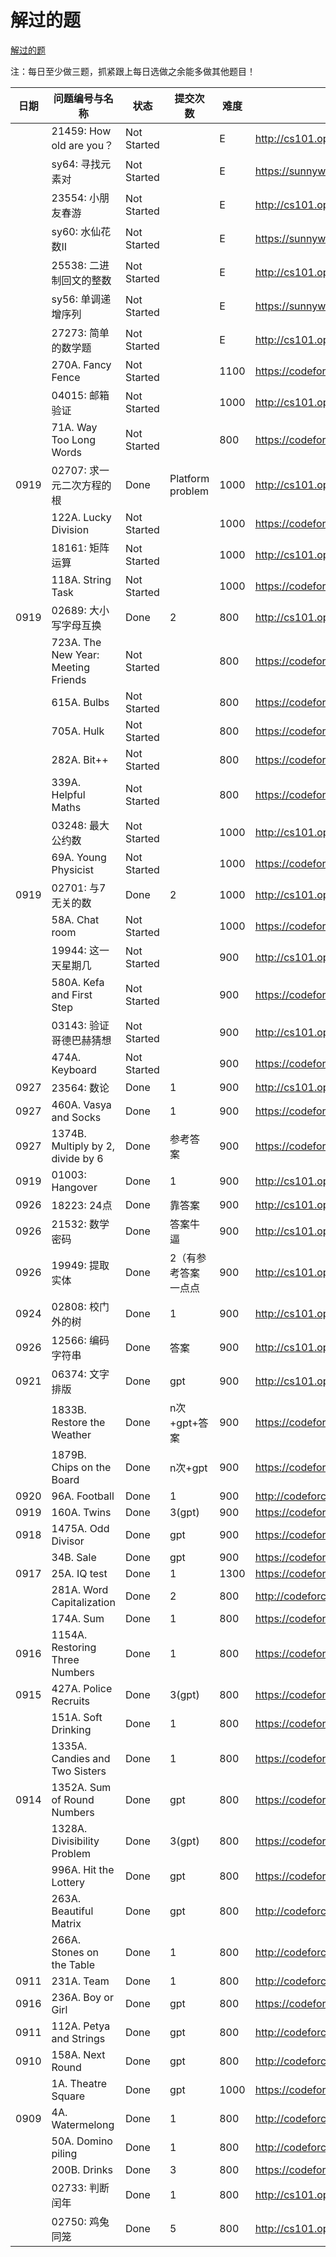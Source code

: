 # 解过的题
[解过的题](https://www.notion.so/6e67db9ae25f45349843462251d30323?pvs=21)

注：每日至少做三题，抓紧跟上每日选做之余能多做其他题目！

| 日期       | 问题编号与名称                 | 状态                |提交次数      | 难度 | 链接            |
| ---------- | ------------------------------ | ----------------|-------- | --- | ------------------------------------------------ |
|  | 21459: How old are you？      |Not Started     |                   | E |  http://cs101.openjudge.cn/2024fallroutine/21459         |
|            | sy64: 寻找元素对 |Not Started     |     | E  | https://sunnywhy.com/sfbj/3/2/64    |
|  | 23554: 小朋友春游      | Not Started     |                        | E |  http://cs101.openjudge.cn/2024fallroutine/23554         |
|            | sy60: 水仙花数II | Not Started     |      | E  | https://sunnywhy.com/sfbj/3/1/60    |
| | 25538: 二进制回文的整数      | Not Started     |                    | E |  http://cs101.openjudge.cn/2024fallroutine/25538         |
|            | sy56: 单调递增序列 |Not Started     |      | E  | https://sunnywhy.com/sfbj/3/1/56    |
|  | 27273: 简单的数学题          | Not Started     |              | E |  http://cs101.openjudge.cn/2024fallroutine/27273         |
|            | 270A. Fancy Fence | Not Started     |       | 1100  | https://codeforces.com/contest/270/problem/A    |
| | 04015: 邮箱验证          | Not Started     |               | 1000 |  http://cs101.openjudge.cn/2024fallroutine/04015         |
|            | 71A. Way Too Long Words | Not Started     |     | 800  | https://codeforces.com/contest/71/problem/A    |
|0919 | 02707: 求一元二次方程的根          | Done    |   Platform problem       | 1000 |  http://cs101.openjudge.cn/2024fallroutine/02707         |
|            | 122A. Lucky Division |Not Started     |       | 1000  | https://codeforces.com/contest/122/problem/A    |
|  | 18161: 矩阵运算          | Not Started     |                | 1000 |  http://cs101.openjudge.cn/2024fallroutine/18161         |
|            | 118A. String Task | Not Started     |      | 1000  | https://codeforces.com/contest/118/problem/A    |
|0919  | 02689: 大小写字母互换          | Done     |    2           | 800 |  http://cs101.openjudge.cn/2024fallroutine/02689         |
|            | 723A. The New Year: Meeting Friends | Not Started     |      | 800  | https://codeforces.com/contest/723/problem/A    |
|  | 615A. Bulbs     | Not Started     |                            | 800  | https://codeforces.com/problemset/problem/615/A  |
|            | 705A. Hulk               | Not Started     |                  | 800  | https://codeforces.com/contest/705/problem/A    |
| | 282A. Bit++     |Not Started     |                 | 800  | https://codeforces.com/problemset/problem/282/A  |
|            | 339A. Helpful Maths      | Not Started     |      | 800  | https://codeforces.com/contest/339/problem/A    |
|  | 03248: 最大公约数              | Not Started     |                  | 1000  | http://cs101.openjudge.cn/2024fallroutine/03248        |
|            | 69A. Young Physicist     |Not Started     |                     | 1000  | https://codeforces.com/problemset/problem/69/A  |
|  0919| 02701: 与7无关的数             |Done     |    2          | 1000  | http://cs101.openjudge.cn/2024fallroutine/02701        |
|            | 58A. Chat room           | Not Started     |                  | 1000  | https://codeforces.com/problemset/problem/58/A        |
|  | 19944: 这一天星期几            | Not Started     |                | 900  | http://cs101.openjudge.cn/2024fallroutine/19944  |
|            | 580A. Kefa and First Step      | Not Started     |       | 900  | https://codeforces.com/problemset/problem/580/A  |
|  | 03143: 验证哥德巴赫猜想        | Not Started     |                 | 900  | http://cs101.openjudge.cn/2024fallroutine/03143  |
|            | 474A. Keyboard                 | Not Started     |               | 900  | https://codeforces.com/contest/474/problem/A     |
| 0927 | 23564: 数论                    | Done     |      1                | 900  | http://cs101.openjudge.cn/2024fallroutine/23564  |
|  0927          | 460A. Vasya and Socks          | Done     |  1     | 900  | https://codeforces.com/contest/460/problem/A     |
| 0927  | 1374B. Multiply by 2, divide by 6    | Done     |  参考答案          | 900  | https://codeforces.com/problemset/problem/1374/B |
| 0919      | 01003: Hangover                |Done  |     1           | 900  | http://cs101.openjudge.cn/2024fallroutine/01003/ |
| 0926 | 18223: 24点                    | Done     |  靠答案           | 900  | http://cs101.openjudge.cn/2024fallroutine/18223/ |
| 0926           | 21532: 数学密码                | Done    |      答案牛逼       | 900  | http://cs101.openjudge.cn/2024fallroutine/21532/ |
| 0926 | 19949: 提取实体                | Done    |   2（有参考答案一点点     | 900  | http://cs101.openjudge.cn/2024fallroutine/19949/ |
| 0924           | 02808: 校门外的树              |Done     |        1           | 900  | http://cs101.openjudge.cn/2024fallroutine/02808/ |
|0926  | 12566: 编码字符串              | Done     |    答案             | 900  | http://cs101.openjudge.cn/2024fallroutine/12556/ |
|  0921          | 06374: 文字排版                | Done     |         gpt          | 900  | http://cs101.openjudge.cn/2024fallroutine/06374/ |
|  | 1833B. Restore the Weather     | Done    |  n次+gpt+答案             | 900  | https://codeforces.com/problemset/problem/1833/B |
|            | 1879B. Chips on the Board      | Done     | n次+gpt         | 900  | https://codeforces.com/contest/1879/problem/B    |
| 0920 | 96A. Football                  | Done     |   1        | 900  | http://codeforces.com/problemset/problem/96/A    |
|  0919          | 160A. Twins                    | Done   |       3(gpt)            | 900  | https://codeforces.com/problemset/problem/160/A  |
| 0918 | 1475A. Odd Divisor             | Done    |    gpt           | 900  | https://codeforces.com/problemset/problem/1475/A |
|            | 34B. Sale                      |Done  |    gpt            | 900  | https://codeforces.com/problemset/problem/34/B   |
| 0917 | 25A. IQ test                   |Done   |    1            | 1300 | https://codeforces.com/problemset/problem/25/A   |
|            | 281A. Word Capitalization      |Done  |   2         | 800  | http://codeforces.com/problemset/problem/281/A   |
|  | 174A. Sum                      | Done    |     1          | 800  | https://codeforces.com/problemset/problem/1742/A |
|  0916          | 1154A. Restoring Three Numbers |Done    |     1            | 800  | https://codeforces.com/problemset/problem/1154/A |
| 0915 | 427A. Police Recruits          | Done    |    3(gpt)       | 800  | https://codeforces.com/problemset/problem/427/A  |
|            | 151A. Soft Drinking            | Done    |         1          | 800  | https://codeforces.com/problemset/problem/151/A  |
|  | 1335A. Candies and Two Sisters |Done    |      1                     | 800  | https://codeforces.com/problemset/problem/1335/A |
|  0914          | 1352A. Sum of Round Numbers    |Done     |      gpt             | 800  | https://codeforces.com/problemset/problem/1352/A |
|    | 1328A. Divisibility Problem    |Done   |  3(gpt)          | 800  | https://codeforces.com/problemset/problem/1328/A |
|            | 996A. Hit the Lottery          |Done    |      gpt        | 800  | https://codeforces.com/problemset/problem/996/A  |
|  | 263A. Beautiful Matrix         |Done    |      gpt           | 800  | http://codeforces.com/problemset/problem/263/A   |
|            | 266A. Stones on the Table      |Done     |       1              | 800  | http://codeforces.com/problemset/problem/266/A   |
| 0911  | 231A. Team                     | Done   |     1           | 800  | http://codeforces.com/problemset/problem/231/A   |
|  0916          | 236A. Boy or Girl              |Done     |  gpt   | 800  | https://codeforces.com/problemset/problem/236/A  |
| 0911 | 112A. Petya and Strings        | Done    |     gpt            | 800  | http://codeforces.com/problemset/problem/112/A   |
|  0910          | 158A. Next Round               | Done    |  gpt        | 800  | http://codeforces.com/problemset/problem/158/A   |
|   | 1A. Theatre Square             | Done    |       gpt               | 1000 | https://codeforces.com/problemset/problem/1/A    |
| 0909           | 4A. Watermelong                | Done   |      1               | 800  | http://codeforces.com/problemset/problem/4/A     |
|  | 50A. Domino piling             | Done    |          1           | 800  | http://codeforces.com/problemset/problem/50/A    |
|            | 200B. Drinks                   | Done    |       3             | 800  | https://codeforces.com/problemset/problem/200/B  |
|    | 02733: 判断闰年                |Done    |      1                  | 800    | http://cs101.openjudge.cn/2024fallroutine/02733/ |
|            | 02750: 鸡兔同笼                | Done    |         5            | 800  | http://cs101.openjudge.cn/2024fallroutine/02750/ |

